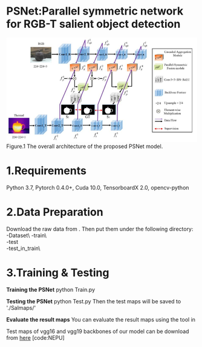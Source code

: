 # PSNet:Parallel symmetric network for RGB-T salient object detection
![image](figs/overall.jpg)
Figure.1 The overall architecture of the proposed PSNet model.

# 1.Requirements
Python 3.7, Pytorch 0.4.0+, Cuda 10.0, TensorboardX 2.0, opencv-python

# 2.Data Preparation
Download the raw data from . Then put them under the following directory:
    -Dataset\ 
       -train\  
       -test\
       -test_in_train\
       
# 3.Training & Testing
**Training the PSNet**
python Train.py

**Testing the PSNet**
python Test.py
Then the test maps will be saved to './Salmaps/'

**Evaluate the result maps**
You can evaluate the result maps using the tool in





Test maps of vgg16 and vgg19 backbones of our model can be download from [here](https://pan.baidu.com/s/1aVHjW0WdIDIDvbHeC1ypNg) [code:NEPU] 
